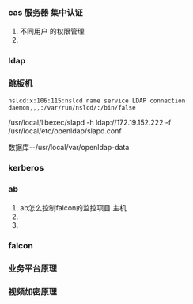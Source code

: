 ### cas 服务器 集中认证

1. 不同用户 的权限管理
2. 

### ldap



### 跳板机



```
nslcd:x:106:115:nslcd name service LDAP connection daemon,,,:/var/run/nslcd/:/bin/false
```

/usr/local/libexec/slapd -h ldap://172.19.152.222 -f /usr/local/etc/openldap/slapd.conf

数据库--/usr/local/var/openldap-data







### kerberos





### ab

1. ab怎么控制falcon的监控项目  主机
2. 
3. 



### falcon





### 业务平台原理





### 视频加密原理




